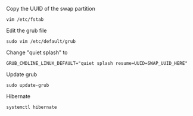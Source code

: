 Copy the UUID of the swap partition

```
vim /etc/fstab
```

Edit the grub file

```
sudo vim /etc/default/grub
```

Change "quiet splash" to

```
GRUB_CMDLINE_LINUX_DEFAULT="quiet splash resume=UUID=SWAP_UUID_HERE"
```

Update grub

```
sudo update-grub
```

Hibernate

```
systemctl hibernate
```
